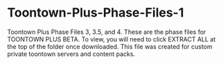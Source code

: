 # Toontown-Plus-Phase-Files-1
Toontown Plus Phase Files 3, 3.5, and 4.
These are the phase files for TOONTOWN PLUS BETA. 
To view, you will need to click EXTRACT ALL at the top of the folder once downloaded.
This file was created for custom private toontown servers and content packs.

